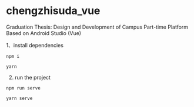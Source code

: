 # chengzhisuda_vue
Graduation Thesis: Design and Development of Campus Part-time Platform Based on Android Studio (Vue)



1、install dependencies

`npm i`

`yarn`



2. run the project

`npm run serve`

`yarn serve`



